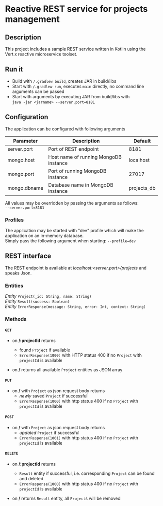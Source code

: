 ﻿# Reactive REST service for projects management


## Description

This project includes a sample REST service written in Kotlin using the Vert.x reactive microservice toolset.

## Run it

- Build with    `/.gradlew build`, creates JAR in build/libs
- Start with  `/.gradlew run`, executes `main` directly, no command line arguments can be passed
- Start with arguments by executing JAR from build/libs  with <br>
`java -jar <jarname> --server.port=8181`

## Configuration

The application can be configured with following arguments

|    Parameter        | Description | Default| 
| -------------------    | ------------------------------    |----------|
| server.port|Port of REST endpoint|8181|
| mongo.host|Host name of running MongoDB instance|localhost|
| mongo.port|Port of running MongoDB instance|27017|
| mongo.dbname|Database name in MongoDB instance|projects_db|    


All values may be overridden by passing the arguments as follows: <br>
`--server.port=8181`


### Profiles

The application may be started with "dev" profile which will make the application on an in-memory database. <br>
Simply pass the following argument when starting: `--profile=dev`


## REST interface

The REST endpoint is available at *localhost:<server.port>/projects* and speaks Json.

### Entities

*Entity* ``Project(_id: String, name: String)`` <br>
*Entity* ``Result(success: Boolean)`` <br>
*Entity* ``ErrorResponse(message: String, error: Int, context: String)``

### Methods

#### `GET`

* on **/:projectId** returns
   * found ``Project`` if available
   * ``ErrorResponse(1000)`` with HTTP status 400 if no ``Project`` with ``projectId`` is available

* on **/** returns all available ``Project`` entities as JSON array

#### `PUT`

* on **/** with ``Project`` as json request body returns
   * *newly* saved ``Project`` if successful
   * ``ErrorResponse(1000)`` with http status 400 if no ``Project`` with ``projectId`` is available

#### `POST`

* on **/** with ``Project`` as json request body returns
   * *updated* ``Project`` if successful
   * ``ErrorResponse(1001)`` with http status 400 if no ``Project`` with ``projectId`` is available

#### `DELETE`

* on **/:projectId** returns
   * ``Result`` entity if successful, i.e. corresponding `Project` can be found and deleted
   * ``ErrorResponse(1000)`` with http status 400 if no ``Project`` with ``projectId`` is available

* on **/** returns ``Result`` entity, all `Project`s will be removed
